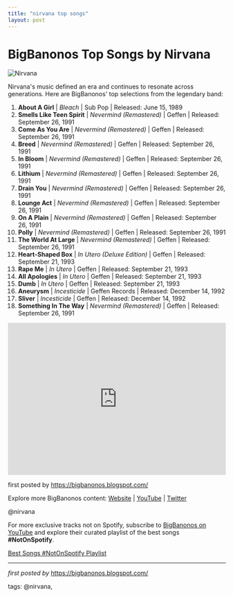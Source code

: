 ```yaml
---
title: "nirvana top songs"
layout: post
---
```

<h1>BigBanonos Top Songs by Nirvana</h1>
<img alt="Nirvana" src="https://media.npr.org/assets/img/2011/04/15/nirvana2_wide-999541470577a425893a4ff15f8baf904641ea09.jpg?s=1400&c=100&f=jpeg" /> <p>Nirvana's music defined an era and continues to resonate across generations. Here are BigBanonos' top selections from the legendary band:</p> <ol> <li><strong>About A Girl</strong> | <em>Bleach</em> | Sub Pop | Released: June 15, 1989</li> <li><strong>Smells Like Teen Spirit</strong> | <em>Nevermind (Remastered)</em> | Geffen | Released: September 26, 1991</li> <li><strong>Come As You Are</strong> | <em>Nevermind (Remastered)</em> | Geffen | Released: September 26, 1991</li> <li><strong>Breed</strong> | <em>Nevermind (Remastered)</em> | Geffen | Released: September 26, 1991</li> <li><strong>In Bloom</strong> | <em>Nevermind (Remastered)</em> | Geffen | Released: September 26, 1991</li> <li><strong>Lithium</strong> | <em>Nevermind (Remastered)</em> | Geffen | Released: September 26, 1991</li> <li><strong>Drain You</strong> | <em>Nevermind (Remastered)</em> | Geffen | Released: September 26, 1991</li> <li><strong>Lounge Act</strong> | <em>Nevermind (Remastered)</em> | Geffen | Released: September 26, 1991</li> <li><strong>On A Plain</strong> | <em>Nevermind (Remastered)</em> | Geffen | Released: September 26, 1991</li> <li><strong>Polly</strong> | <em>Nevermind (Remastered)</em> | Geffen | Released: September 26, 1991</li> <li><strong>The World At Large</strong> | <em>Nevermind (Remastered)</em> | Geffen | Released: September 26, 1991</li> <li><strong>Heart-Shaped Box</strong> | <em>In Utero (Deluxe Edition)</em> | Geffen | Released: September 21, 1993</li> <li><strong>Rape Me</strong> | <em>In Utero</em> | Geffen | Released: September 21, 1993</li> <li><strong>All Apologies</strong> | <em>In Utero</em> | Geffen | Released: September 21, 1993</li> <li><strong>Dumb</strong> | <em>In Utero</em> | Geffen | Released: September 21, 1993</li> <li><strong>Aneurysm</strong> | <em>Incesticide</em> | Geffen Records | Released: December 14, 1992</li> <li><strong>Sliver</strong> | <em>Incesticide</em> | Geffen | Released: December 14, 1992</li> <li><strong>Something In The Way</strong> | <em>Nevermind (Remastered)</em> | Geffen | Released: September 26, 1991</li>
</ol> <div> <iframe allow="autoplay; clipboard-write; encrypted-media; fullscreen; picture-in-picture" frameborder="0" height="352" loading="lazy" src="https://open.spotify.com/embed/playlist/4aaPLAZTSucp8pqK8DkR4F?utm_source=generator" width="100%"></iframe>
</div> <p>first posted by <a href="https://bigbanonos.blogspot.com/">https://bigbanonos.blogspot.com/</a></p> <div> <p>Explore more BigBanonos content: <a href="https://bigbanonos.blogspot.com/">Website</a> | <a href="https://www.youtube.com/@BigBanonos">YouTube</a> | <a href="https://x.com/bigbanonos">Twitter</a></p>
</div> <!--Tags-->
<p>@nirvana</p>


<!--Subscribe and Playlist Links-->
<div>
    <p>For more exclusive tracks not on Spotify, subscribe to <a href="https://www.youtube.com/@BigBanonos" target="_blank">BigBanonos on YouTube</a> and explore their curated playlist of the best songs <strong>#NotOnSpotify</strong>.</p>
    <p><a href="https://www.youtube.com/playlist?list=PLtuNtuTatqI0kFahUCbtbfenC_ET5O_tr" target="_blank">Best Songs #NotOnSpotify Playlist<br /></a></p></div>

<hr />

<p><em>first posted by</em> <a href="https://bigbanonos.blogspot.com/" rel="noopener" target="_new">https://bigbanonos.blogspot.com/</a></p>

<p>tags: @nirvana,</p>
